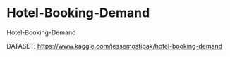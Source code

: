 # Hotel-Booking-Demand
Hotel-Booking-Demand

DATASET: https://www.kaggle.com/jessemostipak/hotel-booking-demand
